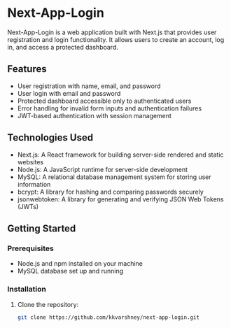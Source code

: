 # Next-App-Login

Next-App-Login is a web application built with Next.js that provides user registration and login functionality. It allows users to create an account, log in, and access a protected dashboard.

## Features

- User registration with name, email, and password
- User login with email and password
- Protected dashboard accessible only to authenticated users
- Error handling for invalid form inputs and authentication failures
- JWT-based authentication with session management

## Technologies Used

- Next.js: A React framework for building server-side rendered and static websites
- Node.js: A JavaScript runtime for server-side development
- MySQL: A relational database management system for storing user information
- bcrypt: A library for hashing and comparing passwords securely
- jsonwebtoken: A library for generating and verifying JSON Web Tokens (JWTs)

## Getting Started

### Prerequisites

- Node.js and npm installed on your machine
- MySQL database set up and running

### Installation

1. Clone the repository:

   ```bash
   git clone https://github.com/kkvarshney/next-app-login.git
   ```
